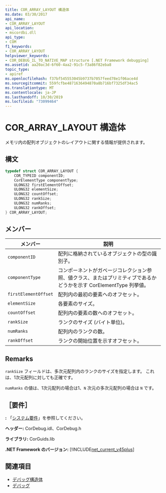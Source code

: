 ```yaml
---
title: COR_ARRAY_LAYOUT 構造体
ms.date: 03/30/2017
api_name:
- COR_ARRAY_LAYOUT
api_location:
- mscordbi.dll
api_type:
- COM
f1_keywords:
- COR_ARRAY_LAYOUT
helpviewer_keywords:
- COR_DEBUG_IL_TO_NATIVE_MAP structure [.NET Framework debugging]
ms.assetid: aa20ac3d-6f60-4aa2-91c5-f3a86f82eba8
topic_type:
- apiref
ms.openlocfilehash: f37bf545553045b9737b7057feed78e1f06ace4d
ms.sourcegitcommit: 559fcfbe4871636494870a8b716bf7325df34ac5
ms.translationtype: MT
ms.contentlocale: ja-JP
ms.lasthandoff: 10/30/2019
ms.locfileid: "73099464"
---
```

# <a name="cor_array_layout-structure"></a>COR_ARRAY_LAYOUT 構造体
メモリ内の配列オブジェクトのレイアウトに関する情報が提供されます。  
  
## <a name="syntax"></a>構文  
  
```cpp  
typedef struct COR_ARRAY_LAYOUT {  
    COR_TYPEID componentID;  
    CorElementType componentType;  
    ULONG32 firstElementOffset;  
    ULONG32 elementSize;  
    ULONG32 countOffset;   
    ULONG32 rankSize;   
    ULONG32 numRanks;   
    ULONG32 rankOffset;   
} COR_ARRAY_LAYOUT;  
```  
  
## <a name="members"></a>メンバー  
  
|メンバー|説明|  
|------------|-----------------|  
|`componentID`|配列に格納されているオブジェクトの型の識別子。|  
|`componentType`|コンポーネントがガベージコレクション参照、値クラス、またはプリミティブであるかどうかを示す CorElementType 列挙値。|  
|`firstElementOffset`|配列内の最初の要素へのオフセット。|  
|`elementSize`|各要素のサイズ。|  
|`countOffset`|配列内の要素の数へのオフセット。|  
|`rankSize`|ランクのサイズ (バイト単位)。|  
|`numRanks`|配列内のランクの数。|  
|`rankOffset`|ランクの開始位置を示すオフセット。|  
  
## <a name="remarks"></a>Remarks  
 `rankSize` フィールドは、多次元配列内のランクのサイズを指定します。 これは、1次元配列に対しても正確です。  
  
 `numRanks` の値は、1次元配列の場合は1、`N` 次元の多次元配列の場合は `N` です。  
  
## <a name="requirements"></a>［要件］  
 **:** 「[システム要件](../../get-started/system-requirements.md)」を参照してください。  
  
 **ヘッダー:** CorDebug.idl、CorDebug.h  
  
 **ライブラリ:** CorGuids.lib  
  
 **.NET Framework のバージョン:** [!INCLUDE[net_current_v45plus](../../../../includes/net-current-v45plus-md.md)]  
  
## <a name="see-also"></a>関連項目

- [デバッグ構造体](debugging-structures.md)
- [デバッグ](index.md)
